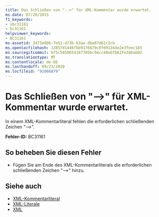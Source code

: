 ```yaml
---
title: Das Schließen von "-->" für XML-Kommentar wurde erwartet.
ms.date: 07/20/2015
f1_keywords:
- vbc31161
- bc31161
helpviewer_keywords:
- BC31161
ms.assetid: 3473e80b-7e51-473b-b3ae-d6a87d61c2cb
ms.openlocfilehash: 13857d1446fbb9176679c0f691244e2e3feec1b5
ms.sourcegitcommit: bf5c5850654187705bc94cc40ebfb62fe346ab02
ms.translationtype: MT
ms.contentlocale: de-DE
ms.lasthandoff: 09/23/2020
ms.locfileid: "91066879"
---
```

# <a name="expected-closing----for-xml-comment"></a>Das Schließen von "-->" für XML-Kommentar wurde erwartet.

In einem XML-Kommentarliteral fehlen die erforderlichen schließenden Zeichen "-->".  
  
 **Fehler-ID:** BC31161  
  
## <a name="to-correct-this-error"></a>So beheben Sie diesen Fehler  
  
- Fügen Sie am Ende des XML-Kommentarliterals die erforderlichen schließenden Zeichen "-->" hinzu.  
  
## <a name="see-also"></a>Siehe auch

- [XML-Kommentarliteral](../language-reference/xml-literals/xml-comment-literal.md)
- [XML-Literale](../language-reference/xml-literals/index.md)
- [XML](../programming-guide/language-features/xml/index.md)
